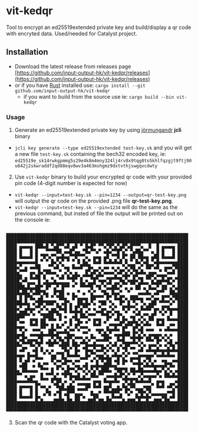 # vit-kedqr

Tool to encrypt an ed25519extended private key and build/display a qr code with encryted data.
Used/needed for Catalyst project.

## Installation
- Download the latest release from releases page [https://github.com/input-output-hk/vit-kedqr/releases](https://github.com/input-output-hk/vit-kedqr/releases)
- or if you have [Rust](https://www.rust-lang.org/learn/get-started) installed use: `cargo install --git github.com/input-output-hk/vit-kedqr`
  - if you want to build from the source use ie: `cargo build --bin vit-kedqr`

### Usage

1. Generate an ed25519extended private key by using [jörmungandr](https://github.com/input-output-hk/jormungand) **jcli** binary
- `jcli key generate --type ed25519extended test-key.sk`
and you will get a new file `test-key.sk` containing the bech32 encoded key, ie: `ed25519e_sk14rwkgpmmg5s29e4k8m4mny324lj4rv8x9tqg0tn5khlfqzgjt9ftj90u642j2skwraddf2qd88eqv8wv3a463mshgmz9dxtvthjswgqvcdwty`

2. Use `vit-kedqr` binary to build your encrypted qr code with your provided pin code (4-digit number is expected for now)
- `vit-kedqr --input=test-key.sk --pin=1234 --output=qr-test-key.png` will output the qr code on the provided .png file **qr-test-key.png**.
- `vit-kedqr --input=test-key.sk --pin=1234` will do the same as the previous command, but insted of file the output will be printed out on the console ie:
```

█████████████████████████████████████████████████████████████████████
█████████████████████████████████████████████████████████████████████
████ ▄▄▄▄▄ ███▄█ ▀▄█▀▀▄█ ▄█ ▀ █▄█▀ ▀▀▄▀█▀▄▀▄█▀▄█▀▀▀▄  █  █ ▄▄▄▄▄ ████
████ █   █ █   ▀▀▀▀██ ▄▄█▀▄▄ ▀█▄▀▀▄▀ ▄█▄▀▀█▀▄▀ ▀▄██▄▀▀ ▄ █ █   █ ████
████ █▄▄▄█ █ ▀█▀▄▀▀▄▄█▄▄▀▀█▀▀▀▄  ▄▄▄ ▄█ ▀▀█ █▀ ██ ██▄▄ ▄██ █▄▄▄█ ████
████▄▄▄▄▄▄▄█ ▀ ▀ █▄▀▄▀ ▀ ▀ █ █▄▀ █▄█ █▄█▄█▄█ █ ▀ █▄▀▄█ ▀▄█▄▄▄▄▄▄▄████
████▄▀ ▄ ▄▄██   ▀▀▄█ ▀▄▄ █▄▄█▀▀█▄  ▄ ▄▄ ▄ ▄ ▀▄▀██ ▄▀ ██▀▄█  ▄▄▄▀█████
████▄▀▀▀ ▄▄ █▄▀██▄▄ ▀ ▄▀▄ ▄   █▀▄█▀▄▀▄▄▄▄▀▄█▀▄▀▄▀█▄█▄ ▄▄▄ ▀ ▀▄▄█ ████
██████ ▄ █▄██ █  ▄ ▀▄█ █▄██▀▄▀▀▀█▄█▀▀ ▄▄▄█▄▄▀█▀ █▀▄▄ ██▀▄▀▀█▀▄▄ ▄████
█████▄▀▀▄▄▄ █ ▄█▄▄█▄▄▄▄▄ ▀▄ █▄▀▄▄█ ▀█▀▄█ ▄▄▀█▄▀██▀▄█▄▄ █▄██▀▀█▄▀ ████
███████▄█▄▄██▀ █▀ ▄▀ █▀▀ ▀  ▀▀▀▀█ ▀█ ▀▄▄██▄▀ ▄ ▄ ██ ▄ █▄▄▀ ██ ▄▀▄████
█████▄██▄▀▄██▀█▄  █▀██ ▄ ▄ ▀ ▄ ▀▄▀  ▀█▄ █▄▄▀  ▀   ▄▄▄█▄ ▄█▀▀  ██▄████
████ █ █▀█▄ ▄█ ▀ ▀ ▀██▄  █▀▄▄▄▄ ██▀▀▀ █▀ █▄█▀▄ ███▄▄ ▄▄▀▄▄ █▀▀▄▀█████
██████▄█▄ ▄▀██▀███▀▄ ▄█▀▄  ██▄█▄▀▄ ▀██ ▀▄  █▀ █ ▀▄ ▀▄ ▄██ ▀▀▀▀▄▀ ████
████▄▀ ▄█▄▄▀▀▄▀▄ ▄▄▀█▄█ █ █▀▄▀▀▄ ▄ ▀▄▄ ▀▄▀  █▀█▀▀▄ █▄██▀▄▄ █▀█▄▄▄████
████▄███▄▀▄ ▀▄▄▄██▀█▄ ▀ ▀▀█▀█▄▀▄▄▄▀▀█▄█▀▄▀█▄ ▀  ▀▄█ ▄▄ ▄█ ▀▄▀ █  ████
█████▀▀  ▄▄▄ ▄█▀██▄ █ ▀ ▄▀█▄▀▀▀▄ ▄▄▄  █▀ ▄█ █▄ ▀█ ▄▀▄ ██ ▄▄▄ █▄▄▄████
████ ▀▀  █▄█ ██▄ ▄ ▄ ▄▀ █ ▄█▀ ▀  █▄█ ▀ ▄▄▄▄█▀▄██▀█▄▀▄█▄  █▄█  ▄▄ ████
████▀█▀▄  ▄▄▄▀▀ ▄█▄▀▀ ▄▀▄▄▀▄▀▀▀▄  ▄▄▄ █▄▄█▄ █▀  █▀▄█ ▄▄▄  ▄ ▄█▄▄▄████
████▄▄█  ▄▄▄▄█▄▄██▄█▀▀▀█▄▄   ▀▀ ▄  ▀▄█▄▀ ▄▄▄███ █▀▄▀▄ ▄▄▄▄▄ ▄ ▄  ████
████▀▄█▀▄▄▄▄▀█  ▄▀▄▀█▄▀█▀▄▀▀▀▄▀▄▀▀▄▄▄██▀  █▄█  ▀█▀█▀ ██▄▀█▄▀▄▀▄  ████
█████▄▀▀▀█▄▀█▀ ▀██▀▀▄███ ██▄▀▀█▄▄█▄▄▄ ▄▀▄█ ▄▀██▀▀▀▄▀▄ ▄▄▄▀▄ ▄▀█▄▀████
████ ▄█▀  ▄█ █ ▄ ▄   ▀█▄▀ █▄ ▀█▄▄▀▄▄█▀▄▀▄ █ ▀█ ▀▀ ▄█ ▄█▄▄█▄▄▄█▄█▄████
████▄▄▄ █▄▄█  ▀ ▀▄▄▀▀█ █▄▄█▄  █▄▀▀▄▄▄▀▄ ▄█▄▄▀▄▀ ▀▀▄▄▄▄▄▄▀▄▄█▄█▄▄ ████
████ █ ▄█ ▄▀▀▀   █▀▄▄▀█▄▄ ▄▄▀▀▀ ▄▀▄▀█▀██ ▄█ █▄ █▀▀█ ▄▀█ ▄  ▄▄  ▄▄████
████ ▄██  ▄ █▄▀▀  ▀▄▄▀▀▄ ▀▄▄ ▄█ ▄▄█▄▄███▄▄▀ ▀   ▀▀█▀▄█▄█▄▄▄▄█▀█▄ ████
████▄ ██▄▄▄▄ ▀▀▀ █ ▀ ▀▄█▀▀▄▀▀▄▀▄▀▄▀▄███▄ ▀██▀█ ██▄██▄▄▄▄█▄▄▀▄▀▄ ▄████
████▀▀ ▄ ▄▄  █ ▀▀▀▄▀ ▀█▀█▄▄█ ▄▀ ██▄▀▀ ▄▄▄█▄█▀▄▀ ▀ ▄▀▄▄▄▄▄▀▄ ██▄█▄████
████▄▄▄▄██▄▄ ▀▀▀ █▀██ ▄ ▀▄▀▀▀▀▀▀ ▄▄▄ █▄▄▄█▄ ▀█▀█▀█▄█▄▄█  ▄▄▄    ▄████
████ ▄▄▄▄▄ █▀▄▄ ▄ ▀█▄█ ▄█▄ ▀▀▀██ █▄█ ▄▄█  ▄ █▄▀██   ▄▄▄▀ █▄█ ▄█▀▄████
████ █   █ █   █▄  ▄█▀▀███ ▀▀▀▀ ▄  ▄ ██▄███▀ █▀▄ ▀██▄▀█      ▄▄█ ████
████ █▄▄▄█ █▄ ▀ ▀ ▀ █ ▀█  ██▀▄  ▀██   ▄ █▄▄█  ▀  █▄█▄█▄▀▀▀▀██ ▄█ ████
████▄▄▄▄▄▄▄█▄█▄▄▄▄████▄██▄██▄▄▄███▄██▄██▄▄▄▄█▄███▄█▄▄█▄▄███▄██▄▄▄████
█████████████████████████████████████████████████████████████████████
▀▀▀▀▀▀▀▀▀▀▀▀▀▀▀▀▀▀▀▀▀▀▀▀▀▀▀▀▀▀▀▀▀▀▀▀▀▀▀▀▀▀▀▀▀▀▀▀▀▀▀▀▀▀▀▀▀▀▀▀▀▀▀▀▀▀▀▀▀
```

3. Scan the qr code with the Catalyst voting app.
